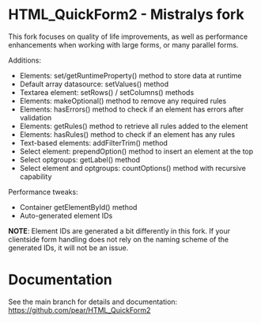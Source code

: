 # HTML_QuickForm2 - Mistralys fork

This fork focuses on quality of life improvements, as well as performance enhancements when working 
with large forms, or many parallel forms. 

Additions:

  * Elements: set/getRuntimeProperty() method to store data at runtime
  * Default array datasource: setValues() method 
  * Textarea element: setRows() / setColumns() methods
  * Elements: makeOptional() method to remove any required rules
  * Elements: hasErrors() method to check if an element has errors after validation
  * Elements: getRules() method to retrieve all rules added to the element
  * Elements: hasRules() method to check if an element has any rules 
  * Text-based elements: addFilterTrim() method 
  * Select element: prependOption() method to insert an element at the top
  * Select optgroups: getLabel() method
  * Select element and optgroups: countOptions() method with recursive capability

Performance tweaks:

  * Container getElementById() method 
  * Auto-generated element IDs

**NOTE**: Element IDs are generated a bit differently in this fork. If your clientside form 
handling does not rely on the naming scheme of the generated IDs, it will not be an issue.


# Documentation

See the main branch for details and documentation: https://github.com/pear/HTML_QuickForm2
